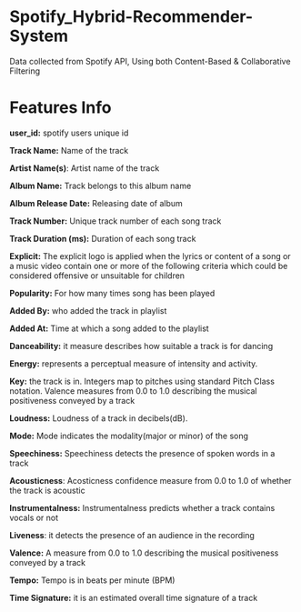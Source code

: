 # Spotify_Hybrid-Recommender-System
Data collected from Spotify API, Using both Content-Based &amp; Collaborative Filtering


# Features Info

**user_id:** spotify users unique id

**Track Name:** Name of the track

**Artist Name(s)**: Artist name of the track

**Album Name:** Track belongs to this album name

**Album Release Date:** Releasing date of album

**Track Number:** Unique track number of each song track

**Track Duration (ms):** Duration of each song track

**Explicit:** The explicit logo is applied when the lyrics or content of a song or a music video contain one or more of the following criteria which could be considered offensive or unsuitable for children

**Popularity:** For how many times song has been played

**Added By:** who added the track in playlist

**Added At:** Time at which a song added to the playlist

**Danceability:** it measure describes how suitable a track is for dancing

**Energy:** represents a perceptual measure of intensity and activity.

**Key:** the track is in. Integers map to pitches using standard Pitch Class notation. Valence measures from 0.0 to 1.0 describing the musical positiveness conveyed by a track

**Loudness:** Loudness of a track in decibels(dB).

**Mode:** Mode indicates the modality(major or minor) of the song

**Speechiness:** Speechiness detects the presence of spoken words in a track

**Acousticness**: Acosticness confidence measure from 0.0 to 1.0 of whether the track is acoustic

**Instrumentalness:** Instrumentalness predicts whether a track contains vocals or not

**Liveness**: it detects the presence of an audience in the recording

**Valence:** A measure from 0.0 to 1.0 describing the musical positiveness conveyed by a track

**Tempo:** Tempo is in beats per minute (BPM)

**Time Signature:** it is an estimated overall time signature of a track
